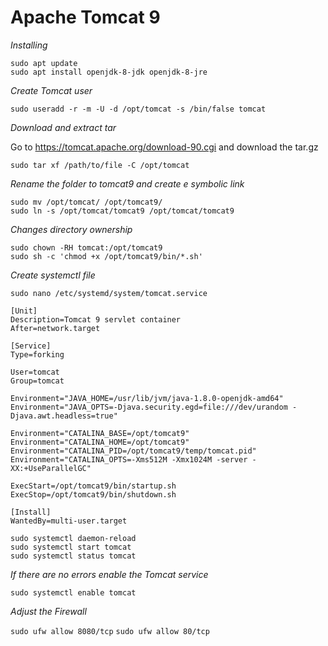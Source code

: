 # Apache Tomcat 9

*Installing*

```
sudo apt update
sudo apt install openjdk-8-jdk openjdk-8-jre
```

*Create Tomcat user*

```
sudo useradd -r -m -U -d /opt/tomcat -s /bin/false tomcat
```

*Download and extract tar*

Go to https://tomcat.apache.org/download-90.cgi and download the tar.gz

```
sudo tar xf /path/to/file -C /opt/tomcat
```

*Rename the folder to tomcat9 and create e symbolic link*

```
sudo mv /opt/tomcat/ /opt/tomcat9/
sudo ln -s /opt/tomcat/tomcat9 /opt/tomcat/tomcat9
```

*Changes directory ownership*

```
sudo chown -RH tomcat:/opt/tomcat9
sudo sh -c 'chmod +x /opt/tomcat9/bin/*.sh'
```

*Create systemctl file*

```
sudo nano /etc/systemd/system/tomcat.service
```

```
[Unit]
Description=Tomcat 9 servlet container
After=network.target

[Service]
Type=forking

User=tomcat
Group=tomcat

Environment="JAVA_HOME=/usr/lib/jvm/java-1.8.0-openjdk-amd64"
Environment="JAVA_OPTS=-Djava.security.egd=file:///dev/urandom -Djava.awt.headless=true"

Environment="CATALINA_BASE=/opt/tomcat9"
Environment="CATALINA_HOME=/opt/tomcat9"
Environment="CATALINA_PID=/opt/tomcat9/temp/tomcat.pid"
Environment="CATALINA_OPTS=-Xms512M -Xmx1024M -server -XX:+UseParallelGC"

ExecStart=/opt/tomcat9/bin/startup.sh
ExecStop=/opt/tomcat9/bin/shutdown.sh

[Install]
WantedBy=multi-user.target
```

```
sudo systemctl daemon-reload
sudo systemctl start tomcat
sudo systemctl status tomcat
```

*If there are no errors enable the Tomcat service*

`sudo systemctl enable tomcat`

*Adjust the Firewall*

`sudo ufw allow 8080/tcp`
`sudo ufw allow 80/tcp`